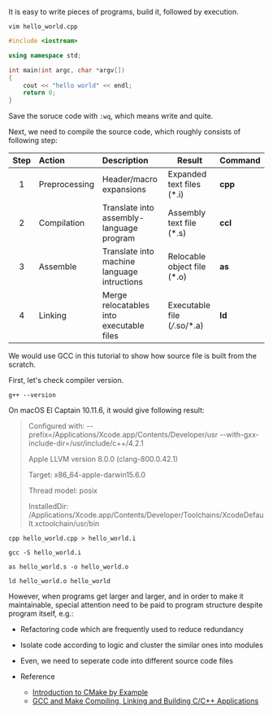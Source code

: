 It is easy to write pieces of programs, build it, followed by execution.

`vim hello_world.cpp`

```c++
#include <iostream>

using namespace std;

int main(int argc, char *argv[])
{
    cout << "hello world" << endl;
  	return 0;
}
```

Save the soruce code with `:wq`, which means write and quite.

Next, we need to compile the source code, which roughly consists of following step:

| Step | Action        | Description                                 | Result                       | Command |
| :--: | :------------ | :------------------------------------------ | ---------------------------- | ------- |
|  1   | Preprocessing | Header/macro expansions                     | Expanded text files (*.i)    | **cpp** |
|  2   | Compilation   | Translate into assembly-language program    | Assembly text file (*.s)     | **ccl** |
|  3   | Assemble      | Translate into machine language intructions | Relocable object file (*.o)  | **as**  |
|  4   | Linking       | Merge relocatables into executable files    | Executable file (*/*.so/*.a) | **ld**  |

We would use GCC in this tutorial to show how source file is built from the scratch.

First, let's check compiler version.

`g++ --version`

On macOS El Captain 10.11.6, it would give following result:

> Configured with: --prefix=/Applications/Xcode.app/Contents/Developer/usr --with-gxx-include-dir=/usr/include/c++/4.2.1
>
> Apple LLVM version 8.0.0 (clang-800.0.42.1)
>
> Target: x86_64-apple-darwin15.6.0
>
> Thread model: posix
>
> InstalledDir: /Applications/Xcode.app/Contents/Developer/Toolchains/XcodeDefault.xctoolchain/usr/bin

`cpp hello_world.cpp > hello_world.i`

`gcc -S hello_world.i`

`as hello_world.s -o hello_world.o`

`ld hello_world.o hello_world`





However, when programs get larger and larger, and in order to make it maintainable, special attention need to be paid to program structure despite program itself, e.g.:

* Refactoring code which are frequently used to reduce redundancy
* Isolate code according to logic and cluster the similar ones into modules
* Even, we need to seperate code into different source code files



* Reference
  * [Introduction to CMake by Example](http://derekmolloy.ie/hello-world-introductions-to-cmake)
  * [GCC and Make Compiling, Linking and Building C/C++ Applications](http://www3.ntu.edu.sg/home/ehchua/programming/cpp/gcc_make.html)
